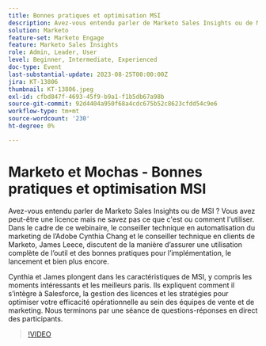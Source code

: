 ```yaml
---
title: Bonnes pratiques et optimisation MSI
description: Avez-vous entendu parler de Marketo Sales Insights ou de MSI ? Vous avez peut-être une licence mais ne savez pas ce que c'est ou comment l'utiliser. Lors de ce webinaire, Cynthia Chang, conseillère technique en automatisation du marketing de l’Adobe, et James Leece, conseiller technique client de Marketo, discutent de la manière d’assurer l’utilisation complète de l’outil et des bonnes pratiques pour la mise en oeuvre, le lancement et bien plus encore. Cynthia et James se penchent sur les fonctionnalités de MSI, notamment sur les moments intéressants et les meilleurs paris. Ils expliquent comment il s’intègre à Salesforce, la gestion des licences et les stratégies pour optimiser votre efficacité opérationnelle au sein des équipes de vente et de marketing. Nous terminons par une séance de questions-réponses en direct des participants.
solution: Marketo
feature-set: Marketo Engage
feature: Marketo Sales Insights
role: Admin, Leader, User
level: Beginner, Intermediate, Experienced
doc-type: Event
last-substantial-update: 2023-08-25T00:00:00Z
jira: KT-13806
thumbnail: KT-13806.jpeg
exl-id: cfbd847f-4693-45f9-b9a1-f1b5db67a98b
source-git-commit: 92d4404a950f68a4cdc675b52c8623cfdd54c9e6
workflow-type: tm+mt
source-wordcount: '230'
ht-degree: 0%

---
```


# Marketo et Mochas - Bonnes pratiques et optimisation MSI

Avez-vous entendu parler de Marketo Sales Insights ou de MSI ? Vous avez peut-être une licence mais ne savez pas ce que c&#39;est ou comment l&#39;utiliser. Dans le cadre de ce webinaire, le conseiller technique en automatisation du marketing de l’Adobe Cynthia Chang et le conseiller technique en clients de Marketo, James Leece, discutent de la manière d’assurer une utilisation complète de l’outil et des bonnes pratiques pour l’implémentation, le lancement et bien plus encore.

Cynthia et James plongent dans les caractéristiques de MSI, y compris les moments intéressants et les meilleurs paris. Ils expliquent comment il s’intègre à Salesforce, la gestion des licences et les stratégies pour optimiser votre efficacité opérationnelle au sein des équipes de vente et de marketing. Nous terminons par une séance de questions-réponses en direct des participants.

>[!VIDEO](https://video.tv.adobe.com/v/3422797?learn=on)
